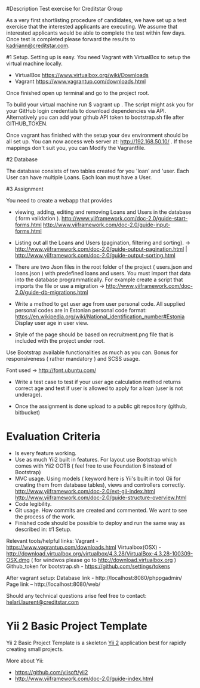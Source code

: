 #Description
Test exercise for Creditstar Group

As a very first shortlisting procedure of candidates, we have set up a test exercise that the interested applicants are executing. 
We assume that interested applicants would be able to complete the test within few days. Once test is completed please forward the results to kadriann@creditstar.com.

#1 Setup.
Setting up is easy. You need Vagrant with VirtualBox to setup the virtual machine locally. 
* VirtualBox https://www.virtualbox.org/wiki/Downloads 
* Vagrant https://www.vagrantup.com/downloads.html

Once finished open up terminal and go to the project root.

To build your virtual machine run $ vagrant up . The script might ask you for your GitHub login credentials to download dependencies via API. Alternatively you can add your github API token to bootstrap.sh file after GITHUB_TOKEN.

Once vagrant has finished with the setup your dev environment should be all set up. You can now access web server at: http://192.168.50.10/ . If those mappings don't suit you, you can Modify the Vagrantfile.

#2 Database

The database consists of two tables created for you 'loan' and 'user. Each User can have multiple Loans. Each loan must have a User.

#3 Assignment

You need to create a webapp that provides

* viewing, adding, editing and removing Loans and Users in the database ( form validation ).
http://www.yiiframework.com/doc-2.0/guide-start-forms.html
http://www.yiiframework.com/doc-2.0/guide-input-forms.html

* Listing out all the Loans and Users (pagination, filtering and sorting). -> http://www.yiiframework.com/doc-2.0/guide-output-pagination.html | http://www.yiiframework.com/doc-2.0/guide-output-sorting.html

* There are two Json files in the root folder of the project ( users.json and loans.json ) with predefined loans and users. You must import that data into the database programmatically. For example create a script that imports the file or use a migration -> http://www.yiiframework.com/doc-2.0/guide-db-migrations.html

* Write a method to get user age from user personal code. All supplied personal codes are in Estonian personal code format: https://en.wikipedia.org/wiki/National_identification_number#Estonia
Display user age in user view.

* Style of the page should be based on recruitment.png file that is included with the project under root.

Use Bootstrap available functionalities as much as you can. Bonus for responsiveness ( rather mandatory ) and SCSS usage.

Font used -> http://font.ubuntu.com/

* Write a test case to test if your user age calculation method returns correct age and test if user is allowed to apply for a loan (user is not underage).

* Once the assignment is done upload to a public git repository (github, bitbucket)

# Evaluation Criteria

* Is every feature working.
* Use as much Yii2 built in features. For layout use Bootstrap which comes with Yii2 OOTB ( feel free to use Foundation 6 instead of Bootstrap)
* MVC usage. Using models ( keyword here is Yii's built in tool Gii for creating them from database tables), views and controllers correctly.
http://www.yiiframework.com/doc-2.0/ext-gii-index.html
http://www.yiiframework.com/doc-2.0/guide-structure-overview.html
* Code legibility.
* Git usage. How commits are created and commented. We want to see the process of the work.
* Finished code should be possible to deploy and run the same way as described in: #1 Setup.

Relevant tools/helpful links:
Vagrant - https://www.vagrantup.com/downloads.html
Virtualbox(OSX) - http://download.virtualbox.org/virtualbox/4.3.28/VirtualBox-4.3.28-100309-OSX.dmg
( for windwos please go to http://download.virtualbox.org )
Github_token for bootstrap.sh - https://github.com/settings/tokens

After vagrant setup:
Database link - http://localhost:8080/phppgadmin/
Page link – http://localhost:8080/web/

Should any technical questions arise feel free to contact: helari.laurent@creditstar.com


Yii 2 Basic Project Template
============================

Yii 2 Basic Project Template is a skeleton [Yii 2](http://www.yiiframework.com/) application best for
rapidly creating small projects.

More about Yii:
* https://github.com/yiisoft/yii2
* http://www.yiiframework.com/doc-2.0/guide-index.html
